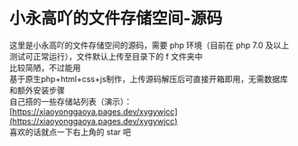 # 小永高吖的文件存储空间-源码  
这里是小永高吖的文件存储空间的源码，需要 php 环境（目前在 php 7.0 及以上测试可正常运行），文件默认上传至目录下的 f 文件夹中  
比较简陋，不过能用  
基于原生php+html+css+js制作，上传源码解压后可直接开箱即用，无需数据库和额外安装步骤  
自己搭的一些存储站列表（演示）：[https://xiaoyonggaoya.pages.dev/xygywjcc](https://xiaoyonggaoya.pages.dev/xygywjcc)  
喜欢的话就点一下右上角的 star 吧
